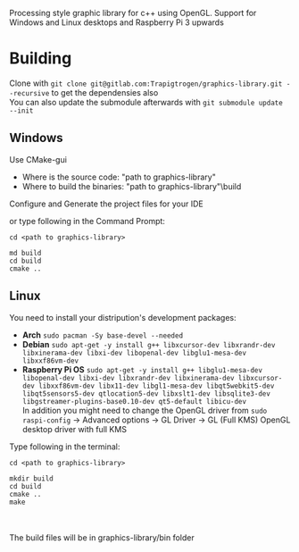 Processing style graphic library for c++ using OpenGL. Support for Windows and Linux desktops and Raspberry Pi 3 upwards

# Building
Clone with `git clone git@gitlab.com:Trapigtrogen/graphics-library.git --recursive` to get the dependensies also\
You can also update the submodule afterwards with `git submodule update --init`

## Windows

Use CMake-gui 

  * Where is the source code: "path to graphics-library"
  * Where to build the binaries: "path to graphics-library"\build

Configure and Generate the project files for your IDE

or type following in the Command Prompt:
```
cd <path to graphics-library>

md build
cd build
cmake ..
```

## Linux

You need to install your distripution's development packages:
* __Arch__ `sudo pacman -Sy base-devel --needed`
* __Debian__ `sudo apt-get -y install g++ libxcursor-dev libxrandr-dev libxinerama-dev libxi-dev libopenal-dev libglu1-mesa-dev libxxf86vm-dev`
* __Raspberry Pi OS__ `sudo apt-get -y install g++ libglu1-mesa-dev libopenal-dev libxi-dev libxrandr-dev libxinerama-dev libxcursor-dev libxxf86vm-dev libx11-dev libgl1-mesa-dev libqt5webkit5-dev libqt5sensors5-dev qtlocation5-dev libxslt1-dev libsqlite3-dev libgstreamer-plugins-base0.10-dev qt5-default libicu-dev`\
In addition you might need to change the OpenGL driver from `sudo raspi-config` -> Advanced options -> GL Driver -> GL (Full KMS) OpenGL desktop driver with full KMS

Type following in the terminal:
```
cd <path to graphics-library>

mkdir build
cd build
cmake ..
make
```
\
\
The build files will be in graphics-library/bin folder
